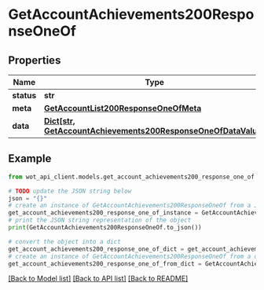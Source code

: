 # GetAccountAchievements200ResponseOneOf


## Properties

Name | Type | Description | Notes
------------ | ------------- | ------------- | -------------
**status** | **str** |  | 
**meta** | [**GetAccountList200ResponseOneOfMeta**](GetAccountList200ResponseOneOfMeta.md) |  | 
**data** | [**Dict[str, GetAccountAchievements200ResponseOneOfDataValue]**](GetAccountAchievements200ResponseOneOfDataValue.md) |  | 

## Example

```python
from wot_api_client.models.get_account_achievements200_response_one_of import GetAccountAchievements200ResponseOneOf

# TODO update the JSON string below
json = "{}"
# create an instance of GetAccountAchievements200ResponseOneOf from a JSON string
get_account_achievements200_response_one_of_instance = GetAccountAchievements200ResponseOneOf.from_json(json)
# print the JSON string representation of the object
print(GetAccountAchievements200ResponseOneOf.to_json())

# convert the object into a dict
get_account_achievements200_response_one_of_dict = get_account_achievements200_response_one_of_instance.to_dict()
# create an instance of GetAccountAchievements200ResponseOneOf from a dict
get_account_achievements200_response_one_of_from_dict = GetAccountAchievements200ResponseOneOf.from_dict(get_account_achievements200_response_one_of_dict)
```
[[Back to Model list]](../README.md#documentation-for-models) [[Back to API list]](../README.md#documentation-for-api-endpoints) [[Back to README]](../README.md)


